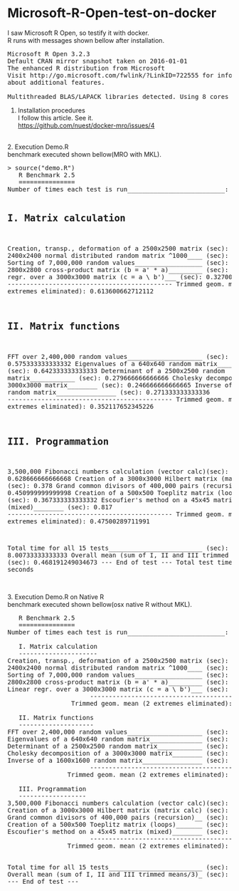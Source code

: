 # Microsoft-R-Open-test-on-docker
I saw Microsoft R Open, so testify it with docker.
<BR>
R runs with messages shown bellow after installation.
<pre>
Microsoft R Open 3.2.3
Default CRAN mirror snapshot taken on 2016-01-01
The enhanced R distribution from Microsoft
Visit http://go.microsoft.com/fwlink/?LinkID=722555 for information
about additional features.

Multithreaded BLAS/LAPACK libraries detected. Using 8 cores for math algorithms.
</pre>
1. Installation procedures<BR>
I follow this article. See it.<BR>
https://github.com/nuest/docker-mro/issues/4 <BR>
<BR>
2. Execution Demo.R<BR>
benchmark executed shown bellow(MRO with MKL).
<pre>
> source("demo.R")
   R Benchmark 2.5
   ===============
Number of times each test is run__________________________:  3

   I. Matrix calculation
   ---------------------
Creation, transp., deformation of a 2500x2500 matrix (sec):  1.14 
2400x2400 normal distributed random matrix ^1000____ (sec):  0.664 
Sorting of 7,000,000 random values__________________ (sec):  0.763 
2800x2800 cross-product matrix (b = a' * a)_________ (sec):  0.456 
Linear regr. over a 3000x3000 matrix (c = a \ b')___ (sec):  0.327000000000001 
                      --------------------------------------------
                 Trimmed geom. mean (2 extremes eliminated):  0.613600662712112 

   II. Matrix functions
   --------------------
FFT over 2,400,000 random values____________________ (sec):  0.575333333333332 
Eigenvalues of a 640x640 random matrix______________ (sec):  0.642333333333333 
Determinant of a 2500x2500 random matrix____________ (sec):  0.279666666666666 
Cholesky decomposition of a 3000x3000 matrix________ (sec):  0.246666666666665 
Inverse of a 1600x1600 random matrix________________ (sec):  0.271333333333336 
                      --------------------------------------------
                Trimmed geom. mean (2 extremes eliminated):  0.352117652345226 

   III. Programmation
   ------------------
3,500,000 Fibonacci numbers calculation (vector calc)(sec):  0.628666666666668 
Creation of a 3000x3000 Hilbert matrix (matrix calc) (sec):  0.378 
Grand common divisors of 400,000 pairs (recursion)__ (sec):  0.450999999999998 
Creation of a 500x500 Toeplitz matrix (loops)_______ (sec):  0.367333333333332 
Escoufier's method on a 45x45 matrix (mixed)________ (sec):  0.817 
                      --------------------------------------------
                Trimmed geom. mean (2 extremes eliminated):  0.47500289711991 

Total time for all 15 tests_________________________ (sec):  8.00733333333333 
Overall mean (sum of I, II and III trimmed means/3)_ (sec):  0.468191249034673 
--- End of test ---
Total test time: 49.173 seconds
</pre>
<BR>
3. Execution Demo.R on Native R<BR>
benchmark executed shown bellow(osx native R without MKL).
<pre>
   R Benchmark 2.5
   ===============
Number of times each test is run__________________________:  3

   I. Matrix calculation
   ---------------------
Creation, transp., deformation of a 2500x2500 matrix (sec):  0.983666666666667 
2400x2400 normal distributed random matrix ^1000____ (sec):  0.258333333333335 
Sorting of 7,000,000 random values__________________ (sec):  0.737 
2800x2800 cross-product matrix (b = a' * a)_________ (sec):  11.434 
Linear regr. over a 3000x3000 matrix (c = a \ b')___ (sec):  5.48 
                      --------------------------------------------
                 Trimmed geom. mean (2 extremes eliminated):  1.58379390400634 

   II. Matrix functions
   --------------------
FFT over 2,400,000 random values____________________ (sec):  0.405666666666671 
Eigenvalues of a 640x640 random matrix______________ (sec):  0.917666666666662 
Determinant of a 2500x2500 random matrix____________ (sec):  3.89633333333333 
Cholesky decomposition of a 3000x3000 matrix________ (sec):  4.56766666666667 
Inverse of a 1600x1600 random matrix________________ (sec):  3.37 
                      --------------------------------------------
                Trimmed geom. mean (2 extremes eliminated):  2.29257553634449 

   III. Programmation
   ------------------
3,500,000 Fibonacci numbers calculation (vector calc)(sec):  0.323000000000008 
Creation of a 3000x3000 Hilbert matrix (matrix calc) (sec):  0.285666666666666 
Grand common divisors of 400,000 pairs (recursion)__ (sec):  0.927666666666672 
Creation of a 500x500 Toeplitz matrix (loops)_______ (sec):  0.360333333333339 
Escoufier's method on a 45x45 matrix (mixed)________ (sec):  0.405000000000001 
                      --------------------------------------------
                Trimmed geom. mean (2 extremes eliminated):  0.36123292544307 


Total time for all 15 tests_________________________ (sec):  34.352 
Overall mean (sum of I, II and III trimmed means/3)_ (sec):  1.09463639338888 
--- End of test ---
</pre>

